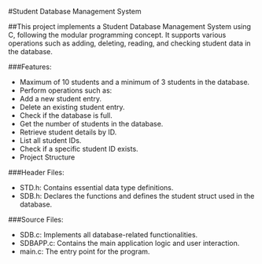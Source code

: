 #Student Database Management System

##This project implements a Student Database Management System using C, following the modular programming concept. It supports various operations such as adding, deleting, reading, and checking student data in the database.

###Features:

- Maximum of 10 students and a minimum of 3 students in the database.
- Perform operations such as:
- Add a new student entry.
- Delete an existing student entry.
- Check if the database is full.
- Get the number of students in the database.
- Retrieve student details by ID.
- List all student IDs.
- Check if a specific student ID exists.
- Project Structure

###Header Files:

- STD.h: Contains essential data type definitions.
- SDB.h: Declares the functions and defines the student struct used in the database.

###Source Files:

- SDB.c: Implements all database-related functionalities.
- SDBAPP.c: Contains the main application logic and user interaction.
- main.c: The entry point for the program.
